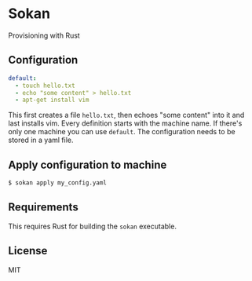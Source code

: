# Sokan
Provisioning with Rust

## Configuration

```yaml
default:
  - touch hello.txt
  - echo "some content" > hello.txt
  - apt-get install vim
```

This first creates a file `hello.txt`, then echoes "some content" into it and last installs vim.
Every definition starts with the machine name. If there's only one machine you can use `default`.
The configuration needs to be stored in a yaml file.

## Apply configuration to machine

```bash
$ sokan apply my_config.yaml
```

## Requirements

This requires Rust for building the `sokan` executable.

## License

MIT
